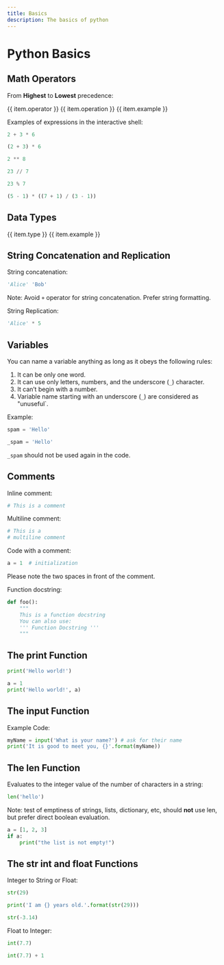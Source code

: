 ```yaml
---
title: Basics
description: The basics of python
---
```


<script setup lang="ts">
  const operatorItems = [
    {operator: '**', operation: 'Exponent', example: '2 ** 3 = 8'},
    {operator: '%', operation: 'Modulus/Remainder', example: '22 % 8 = 6'},
    {operator: '//', operation: 'Integer division', example: '22 // 8 = 2'},
    {operator: '/', operation: 'Division', example: '22 / 8 = 2.75'},
    {operator: '*', operation: 'Multiplication', example: '3 * 3 = 9'},
    {operator: '-', operation: 'Subtraction', example: '5 - 2 = 3'},
    {operator: '+', operation: 'Addition', example: '2 + 2 = 4'},
  ]

  const dataTypeItems = [
    {type: 'Integers', example: '-2, -1, 0, 1, 2, 3, 4, 5'},
    {type: 'Floating-point numbers', example: '-1.25, -1.0, --0.5, 0.0, 0.5, 1.0, 1.25'},
    {type: 'Strings', example: "'a', 'aa', 'aaa', 'Hello!', '11 cats'"},
  ]
</script>

# Python Basics

## Math Operators

From **Highest** to **Lowest** precedence:

<base-table :title-headers="['Operator', 'Operation', 'Example']">
  <base-table-row v-for="item in operatorItems" :key="item.operator">
    <base-table-item>{{ item.operator }}</base-table-item>
    <base-table-item>{{ item.operation }}</base-table-item>
    <base-table-item>{{ item.example }}</base-table-item>
  </base-table-row>
</base-table>

Examples of expressions in the interactive shell:

```python
2 + 3 * 6
```

```python
(2 + 3) * 6
```

```python
2 ** 8
```

```python
23 // 7
```

```python
23 % 7
```

```python
(5 - 1) * ((7 + 1) / (3 - 1))
```

## Data Types

<base-table :title-headers="['Data Type', 'Example']">
  <base-table-row v-for="item in dataTypeItems" :key="item.operator">
    <base-table-item>{{ item.type }}</base-table-item>
    <base-table-item>{{ item.example }}</base-table-item>
  </base-table-row>
</base-table>

## String Concatenation and Replication

String concatenation:

```python
'Alice' 'Bob'
```

Note: Avoid `+` operator for string concatenation. Prefer string formatting.

String Replication:

```python
'Alice' * 5
```

## Variables

You can name a variable anything as long as it obeys the following rules:

1. It can be only one word.
2. It can use only letters, numbers, and the underscore (`_`) character.
3. It can’t begin with a number.
4. Variable name starting with an underscore (`_`) are considered as "unuseful`.

Example:

```python
spam = 'Hello'
```

```python
_spam = 'Hello'
```

`_spam` should not be used again in the code.

## Comments

Inline comment:

```python
# This is a comment
```

Multiline comment:

```python
# This is a
# multiline comment
```

Code with a comment:

```python
a = 1  # initialization
```

Please note the two spaces in front of the comment.

Function docstring:

```python
def foo():
    """
    This is a function docstring
    You can also use:
    ''' Function Docstring '''
    """
```

## The print Function

```python
print('Hello world!')
```

```python
a = 1
print('Hello world!', a)
```

## The input Function

Example Code:

```python
myName = input('What is your name?') # ask for their name
print('It is good to meet you, {}'.format(myName))
```

## The len Function

Evaluates to the integer value of the number of characters in a string:

```python
len('hello')
```

Note: test of emptiness of strings, lists, dictionary, etc, should **not** use len, but prefer direct
boolean evaluation.

```python
a = [1, 2, 3]
if a:
    print("the list is not empty!")
```

## The str int and float Functions

Integer to String or Float:

```python
str(29)
```

```python
print('I am {} years old.'.format(str(29)))
```

```python
str(-3.14)
```

Float to Integer:

```python
int(7.7)
```

```python
int(7.7) + 1
```
